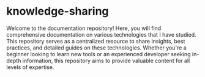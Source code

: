 # knowledge-sharing
Welcome to the documentation repository! Here, you will find comprehensive documentation on various technologies that I have studied. This repository serves as a centralized resource to share insights, best practices, and detailed guides on these technologies. Whether you're a beginner looking to learn new tools or an experienced developer seeking in-depth information, this repository aims to provide valuable content for all levels of expertise.
